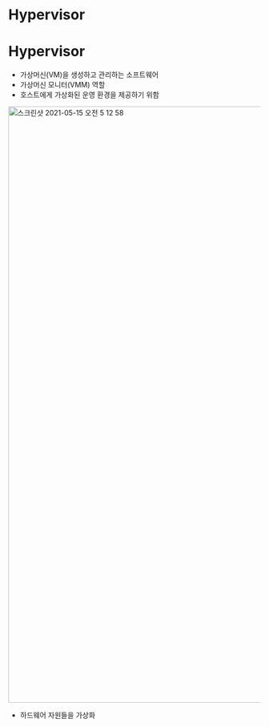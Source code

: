 Hypervisor
======================


# Hypervisor
* 가상머신(VM)을 생성하고 관리하는 소프트웨어
* 가상머신 모니터(VMM) 역할
* 호스트에게 가상화된 운영 환경을 제공하기 위함   
<img width="1189" alt="스크린샷 2021-05-15 오전 5 12 58" src="https://user-images.githubusercontent.com/57285121/118323874-395d1980-b53c-11eb-856f-dacf9bf796ea.png">   

* 하드웨어 자원들을 가상화
